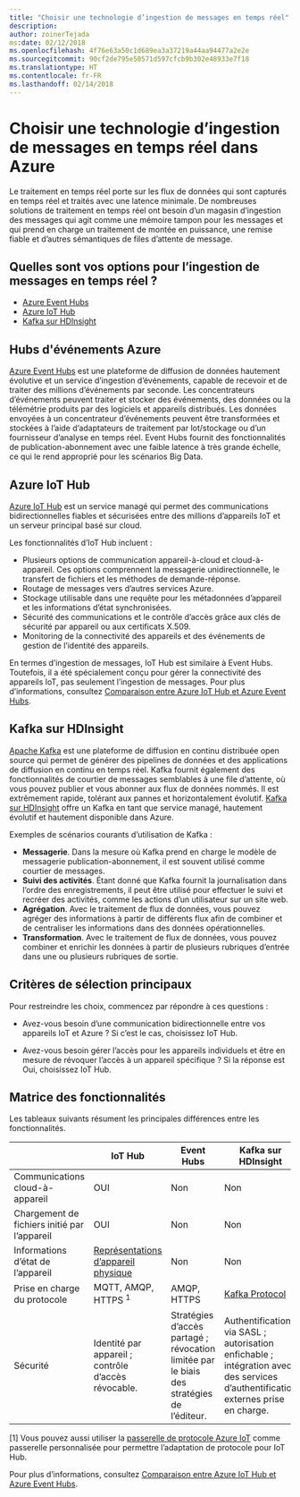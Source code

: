 ```yaml
---
title: "Choisir une technologie d’ingestion de messages en temps réel"
description: 
author: zoinerTejada
ms:date: 02/12/2018
ms.openlocfilehash: 4f76e63a50c1d689ea3a37219a44aa94477a2e2e
ms.sourcegitcommit: 90cf2de795e50571d597cfcb9b302e48933e7f18
ms.translationtype: HT
ms.contentlocale: fr-FR
ms.lasthandoff: 02/14/2018
---
```

# <a name="choosing-a-real-time-message-ingestion-technology-in-azure"></a>Choisir une technologie d’ingestion de messages en temps réel dans Azure

Le traitement en temps réel porte sur les flux de données qui sont capturés en temps réel et traités avec une latence minimale. De nombreuses solutions de traitement en temps réel ont besoin d’un magasin d’ingestion des messages qui agit comme une mémoire tampon pour les messages et qui prend en charge un traitement de montée en puissance, une remise fiable et d’autres sémantiques de files d’attente de message. 

## <a name="what-are-your-options-for-real-time-message-ingestion"></a>Quelles sont vos options pour l’ingestion de messages en temps réel ?

- [Azure Event Hubs](/azure/event-hubs/)
- [Azure IoT Hub](/azure/iot-hub/)
- [Kafka sur HDInsight](/azure/hdinsight/kafka/apache-kafka-get-started)

## <a name="azure-event-hubs"></a>Hubs d'événements Azure

[Azure Event Hubs](/azure/event-hubs/) est une plateforme de diffusion de données hautement évolutive et un service d’ingestion d’événements, capable de recevoir et de traiter des millions d’événements par seconde. Les concentrateurs d’événements peuvent traiter et stocker des événements, des données ou la télémétrie produits par des logiciels et appareils distribués. Les données envoyées à un concentrateur d’événements peuvent être transformées et stockées à l’aide d’adaptateurs de traitement par lot/stockage ou d’un fournisseur d’analyse en temps réel. Event Hubs fournit des fonctionnalités de publication-abonnement avec une faible latence à très grande échelle, ce qui le rend approprié pour les scénarios Big Data.

## <a name="azure-iot-hub"></a>Azure IoT Hub

[Azure IoT Hub](/azure/iot-hub/) est un service managé qui permet des communications bidirectionnelles fiables et sécurisées entre des millions d’appareils IoT et un serveur principal basé sur cloud.

Les fonctionnalités d’IoT Hub incluent :

* Plusieurs options de communication appareil-à-cloud et cloud-à-appareil. Ces options comprennent la messagerie unidirectionnelle, le transfert de fichiers et les méthodes de demande-réponse.
* Routage de messages vers d’autres services Azure.
* Stockage utilisable dans une requête pour les métadonnées d’appareil et les informations d’état synchronisées.
* Sécurité des communications et le contrôle d’accès grâce aux clés de sécurité par appareil ou aux certificats X.509.
* Monitoring de la connectivité des appareils et des événements de gestion de l’identité des appareils.

En termes d’ingestion de messages, IoT Hub est similaire à Event Hubs. Toutefois, il a été spécialement conçu pour gérer la connectivité des appareils IoT, pas seulement l’ingestion de messages. Pour plus d’informations, consultez [Comparaison entre Azure IoT Hub et Azure Event Hubs](/azure/iot-hub/iot-hub-compare-event-hubs). 

## <a name="kafka-on-hdinsight"></a>Kafka sur HDInsight

[Apache Kafka](https://kafka.apache.org/) est une plateforme de diffusion en continu distribuée open source qui permet de générer des pipelines de données et des applications de diffusion en continu en temps réel. Kafka fournit également des fonctionnalités de courtier de messages semblables à une file d’attente, où vous pouvez publier et vous abonner aux flux de données nommés. Il est extrêmement rapide, tolérant aux pannes et horizontalement évolutif. [Kafka sur HDInsight](/azure/hdinsight/kafka/apache-kafka-get-started) offre un Kafka en tant que service managé, hautement évolutif et hautement disponible dans Azure. 

Exemples de scénarios courants d’utilisation de Kafka :

* **Messagerie**. Dans la mesure où Kafka prend en charge le modèle de messagerie publication-abonnement, il est souvent utilisé comme courtier de messages.
* **Suivi des activités**. Étant donné que Kafka fournit la journalisation dans l’ordre des enregistrements, il peut être utilisé pour effectuer le suivi et recréer des activités, comme les actions d’un utilisateur sur un site web.
* **Agrégation**. Avec le traitement de flux de données, vous pouvez agréger des informations à partir de différents flux afin de combiner et de centraliser les informations dans des données opérationnelles.
* **Transformation**. Avec le traitement de flux de données, vous pouvez combiner et enrichir les données à partir de plusieurs rubriques d’entrée dans une ou plusieurs rubriques de sortie.

## <a name="key-selection-criteria"></a>Critères de sélection principaux

Pour restreindre les choix, commencez par répondre à ces questions :

- Avez-vous besoin d’une communication bidirectionnelle entre vos appareils IoT et Azure ? Si c’est le cas, choisissez IoT Hub.

- Avez-vous besoin gérer l’accès pour les appareils individuels et être en mesure de révoquer l’accès à un appareil spécifique ? Si la réponse est Oui, choisissez IoT Hub.

## <a name="capability-matrix"></a>Matrice des fonctionnalités

Les tableaux suivants résument les principales différences entre les fonctionnalités. 

| | IoT Hub | Event Hubs | Kafka sur HDInsight |
| --- | --- | --- | --- |
| Communications cloud-à-appareil | OUI | Non  | Non  |
| Chargement de fichiers initié par l’appareil | OUI | Non  | Non  |
| Informations d’état de l’appareil | [Représentations d’appareil physique](/azure/iot-hub/iot-hub-devguide-device-twins) | Non  | Non  |
| Prise en charge du protocole | MQTT, AMQP, HTTPS <sup>1</sup> | AMQP, HTTPS | [Kafka Protocol](https://cwiki.apache.org/confluence/display/KAFKA/A+Guide+To+The+Kafka+Protocol) |
| Sécurité | Identité par appareil ; contrôle d’accès révocable. | Stratégies d’accès partagé ; révocation limitée par le biais des stratégies de l’éditeur. | Authentification via SASL ; autorisation enfichable ; intégration avec des services d’authentification externes prise en charge. |

[1] Vous pouvez aussi utiliser la [passerelle de protocole Azure IoT](/azure/iot-hub/iot-hub-protocol-gateway) comme passerelle personnalisée pour permettre l’adaptation de protocole pour IoT Hub.

Pour plus d’informations, consultez [Comparaison entre Azure IoT Hub et Azure Event Hubs](/azure/iot-hub/iot-hub-compare-event-hubss).